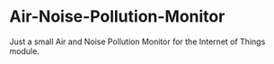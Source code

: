 # Air-Noise-Pollution-Monitor
Just a small Air and Noise Pollution Monitor for the Internet of Things module.

